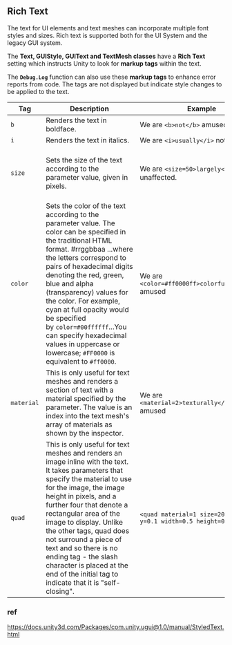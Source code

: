 ## Rich Text
The text for UI elements and text meshes can incorporate multiple font styles and sizes. Rich text is supported both for the UI System and the legacy GUI system. 

The **Text, GUIStyle, GUIText and TextMesh classes** have a **Rich Text** setting which instructs Unity to look for **markup tags** within the text. 

The **`Debug.Log`** function can also use these **markup tags** to enhance error reports from code. The tags are not displayed but indicate style changes to be applied to the text.


| Tag | Description | Example | Notes |
| --- | --- | --- | --- |
| `b` | Renders the text in boldface. | We are `<b>not</b>` amused. |  |
| `i` | Renders the text in italics. | We are `<i>usually</i>` not amused. |  |
| `size` | Sets the size of the text according to the parameter value, given in pixels. | We are `<size=50>largely</size` unaffected. | Although this tag is available for Debug.Log, you will find that the line spacing in the window bar and Console looks strange if the size is set too large. |
| `color` | Sets the color of the text according to the parameter value. The color can be specified in the traditional HTML format. #rrggbbaa ...where the letters correspond to pairs of hexadecimal digits denoting the red, green, blue and alpha (transparency) values for the color. For example, cyan at full opacity would be specified by `color=#00ffffff`...You can specify hexadecimal values in uppercase or lowercase; `#FF0000` is equivalent to `#ff0000`. | We are `<color=#ff0000ff>colorfully</color>` amused | Another option is to use the name of the color. This is easier to understand but naturally, the range of colors is limited and full opacity is always assumed. <color=cyan>some text</color> The available color names are given in the table below. |
| `material` | This is only useful for text meshes and renders a section of text with a material specified by the parameter. The value is an index into the text mesh's array of materials as shown by the inspector. | We are `<material=2>texturally</material>` amused |  |
| `quad` | This is only useful for text meshes and renders an image inline with the text. It takes parameters that specify the material to use for the image, the image height in pixels, and a further four that denote a rectangular area of the image to display. Unlike the other tags, quad does not surround a piece of text and so there is no ending tag - the slash character is placed at the end of the initial tag to indicate that it is "self-closing". | `<quad material=1 size=20 x=0.1 y=0.1 width=0.5 height=0.5>` | This selects the material at position in the renderer's material array and sets the height of the image to 20 pixels. The rectangular area of image starts at given by the x, y, width and height values, which are all given as a fraction of the unscaled width and height of the texture. |

### ref 
https://docs.unity3d.com/Packages/com.unity.ugui@1.0/manual/StyledText.html
